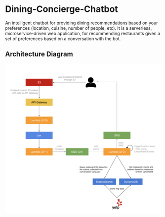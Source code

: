 # Dining-Concierge-Chatbot
An intelligent chatbot for providing dining recommendations based on your preferences (location, cuisine, number of people, etc). It is a serverless, microservice-driven web application, for recommending
restaurants given a set of preferences based on a conversation with the bot.

## Architecture Diagram
![Architecture](images/A1-Architecture.png)